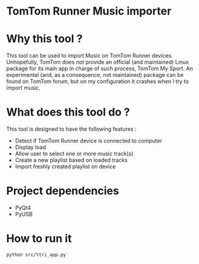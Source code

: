 # TomTom Runner Music importer

# Why this tool ?
This tool can be used to import Music on TomTom Runner devices. Unhopefully, TomTom does not provide an official (and maintained) Linux package for its main app in charge of such process, TomTom My Sport. An experimental (and, as a consequence, not maintained) package can be found on TomTom forum, but on my configuration it crashes when I try to import music.

# What does this tool do ?
This tool is designed to have the following features :

* Detect if TomTom Runner device is connected to computer
* Display load
* Allow user to select one or more music track(s)
* Create a new playlist based on loaded tracks
* Import freshly created playlist on device

# Project dependencies
* PyQt4
* PyUSB

# How to run it
`python src/ttri_app.py`
